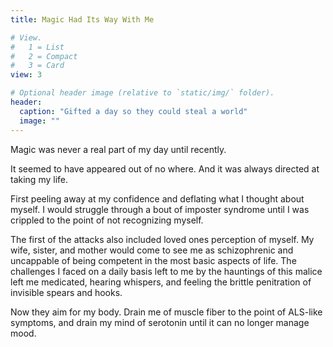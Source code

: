 ```yaml
---
title: Magic Had Its Way With Me

# View.
#   1 = List
#   2 = Compact
#   3 = Card
view: 3

# Optional header image (relative to `static/img/` folder).
header:
  caption: "Gifted a day so they could steal a world"
  image: ""
---
```


Magic was never a real part of my day until recently.  

It seemed to have appeared out of no where. And it was always directed at taking my life.  

First peeling away at my confidence and deflating what I thought about myself. I would struggle through a bout of imposter syndrome until I was crippled to the point of not recognizing myself.  

The first of the attacks also included loved ones perception of myself. My wife, sister, and mother would come to see me as schizophrenic and uncappable of being competent in the most basic aspects of life. The challenges I faced on a daily basis left to me by the hauntings of this malice left me medicated, hearing whispers, and feeling the brittle penitration of invisible spears and hooks.  

Now they aim for my body. Drain me of muscle fiber to the point of ALS-like symptoms, and drain my mind of serotonin until it can no longer manage mood.